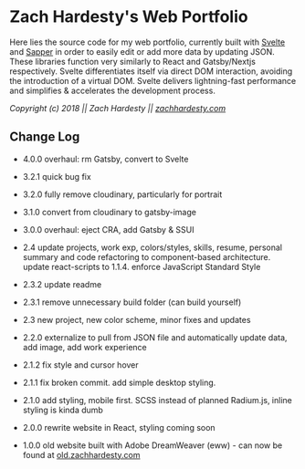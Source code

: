 # Zach Hardesty's Web Portfolio

Here lies the source code for my web portfolio, currently built with
[Svelte](https://github.com/sveltejs/svelte) and [Sapper](https://github.com/sveltejs/sapper) in
order to easily edit or add more data by updating JSON. These libraries function very similarly to
React and Gatsby/Nextjs respectively. Svelte differentiates itself via direct DOM interaction,
avoiding the introduction of a virtual DOM. Svelte delivers lightning-fast performance and
simplifies & accelerates the development process.

_Copyright (c) 2018 || Zach Hardesty || [zachhardesty.com](http://zachhardesty.com)_

## Change Log

- 4.0.0 overhaul: rm Gatsby, convert to Svelte

- 3.2.1 quick bug fix

- 3.2.0 fully remove cloudinary, particularly for portrait

- 3.1.0 convert from cloudinary to gatsby-image

- 3.0.0 overhaul: eject CRA, add Gatsby & SSUI

- 2.4 update projects, work exp, colors/styles, skills, resume, personal summary and code refactoring to component-based architecture. update react-scripts to 1.1.4. enforce JavaScript Standard Style

- 2.3.2 update readme

- 2.3.1 remove unnecessary build folder (can build yourself)

- 2.3 new project, new color scheme, minor fixes and updates

- 2.2.0 externalize to pull from JSON file and automatically update data, add image, add work experience

- 2.1.2 fix style and cursor hover

- 2.1.1 fix broken commit. add simple desktop styling.

- 2.1.0 add styling, mobile first. SCSS instead of planned Radium.js, inline styling is kinda dumb

- 2.0.0 rewrite website in React, styling coming soon

- 1.0.0 old website built with Adobe DreamWeaver (eww) - can now be found at [old.zachhardesty.com](http://old.zachhardesty.com)
